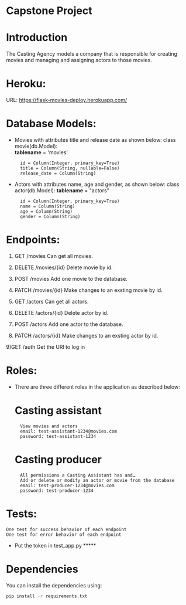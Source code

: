# Capstone Project


# Introduction
The Casting Agency models a company that is responsible for creating movies and managing and assigning actors to those movies.


# Heroku:
URL: https://flask-movies-deploy.herokuapp.com/


# Database Models:
- Movies with attributes title and release date as shown below: 
    class movie(db.Model):  
        __tablename__ = 'movies'

        id = Column(Integer, primary_key=True)
        title = Column(String, nullable=False)
        release_date = Column(String)

- Actors with attributes name, age and gender, as shown below: 
    class actor(db.Model):
        __tablename__ = "actors"

        id = Column(Integer, primary_key=True)
        name = Column(String)
        age = Column(String)
        gender = Column(String)


# Endpoints:

1) GET /movies
Can get all movies.

2) DELETE /movies/{id}
Delete movie by id.

3) POST /movies
Add one movie to the database.

4) PATCH /movies/{id}
Make changes to an exsting movie by id.

5) GET /actors
Can get all actors.

6) DELETE /actors/{id}
Delete actor by id.

7) POST /actors
Add one actor to the database.

8) PATCH /actors/{id}
Make changes to an exsting actor by id.

9)GET /auth
Get the URl to log in 



# Roles:
- There are three different roles in the application as described below:
    # Casting assistant
        View movies and actors
        email: test-assistant-1234@movies.com
        password: test-assistant-1234

    # Casting producer
        All permissions a Casting Assistant has and…
        Add or delete or modify an actor or movie from the database
        email: test-producer-1234@movies.com
        password: test-producer-1234


# Tests:
    One test for success behavior of each endpoint
    One test for error behavior of each endpoint

- Put the token in test_app.py *****


# Dependencies
You can install the dependencies using:

```bash
pip install -r requirements.txt
```



